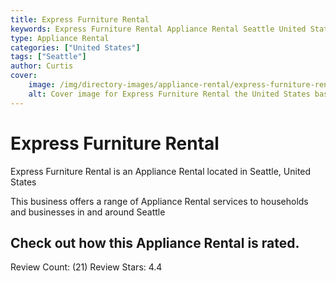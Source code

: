 ```yaml
---
title: Express Furniture Rental
keywords: Express Furniture Rental Appliance Rental Seattle United States 
type: Appliance Rental 
categories: ["United States"]
tags: ["Seattle"]
author: Curtis
cover:
    image: /img/directory-images/appliance-rental/express-furniture-rental.webp
    alt: Cover image for Express Furniture Rental the United States based Appliance Rental servicing Seattle 
---
```


# Express Furniture Rental
Express Furniture Rental is an Appliance Rental located in Seattle, United States

This business offers a range of Appliance Rental services to households and businesses in and around Seattle

## Check out how this Appliance Rental is rated.
Review Count: (21)
Review Stars: 4.4
